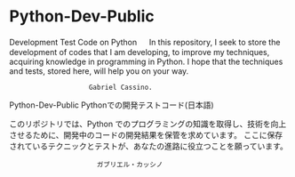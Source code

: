 # Python-Dev-Public
Development Test Code on Python
　
In this repository, I seek to store the development of codes that I am developing, to improve my techniques, acquiring knowledge in programming in Python.  I hope that the techniques and tests, stored here, will help you on your way.

                        Gabriel Cassino.

Python-Dev-Public
Pythonでの開発テストコード(日本語)

このリポジトリでは、Python でのプログラミングの知識を取得し、技術を向上させるために、開発中のコードの開発結果を保管を求めています。 ここに保存されているテクニックとテストが、あなたの進路に役立つことを願っています。
                    
                    　　　 ガブリエル・カッシノ